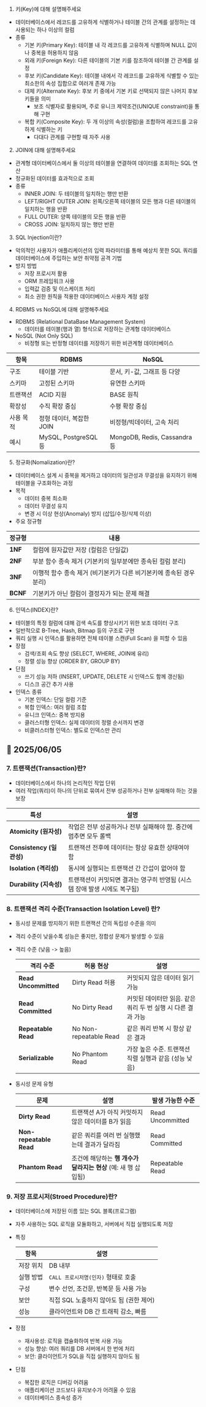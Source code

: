 1. 키(Key)에 대해 설명해주세요
- 데이터베이스에서 레코드를 고유하게 식별하거나 테이블 간의 관계를 설정하는 데 사용되는 하나 이상의 컬럼
- 종류
    - 기본 키(Primary Key): 테이블 내 각 레코드를 고유하게 식별하며 NULL 값이나 중복을 허용하지 않음
    - 외래 키(Foreign Key): 다른 테이블의 기본 키를 참조하여 
    테이블 간 관계를 설정
    - 후보 키(Candidate Key): 테이블 내에서 각 레코드를 고유하게 식별할 수 있는 최소한의 속성 집합으로 여러개 존재 가능
    - 대체 키(Alternate Key): 후보 키 중에서 기본 키로 선택되지 않은 나머지 후보 키들을 의미
        - 보조 식별자로 활용되며, 주로 유니크 제약조건(UNIQUE constraint)을 통해 구현
    - 복합 키(Composite Key): 두 개 이상의 속성(컬럼)을 조합하여 레코드를 고유하게 식별하는 키
        - 다대다 관계를 구현할 때 자주 사용

2. JOIN에 대해 설명해주세요
- 관계형 데이터베이스에서 둘 이상의 테이블을 연결하여 데이터를 조회하는 SQL 연산
- 정규화된 데이터를 효과적으로 조회
- 종류
    - INNER JOIN: 두 테이블의 일치하는 행만 반환
    - LEFT/RIGHT OUTER JOIN: 왼쪽/오른쪽 테이블의 모든 행과 다른 테이블의 일치하는 행을 반환
    - FULL OUTER: 양쪽 테이블의 모든 행을 반환
    - CROSS JOIN: 일치하지 않는 행만 반환

3. SQL Injection이란?
- 악의적인 사용자가 애플리케이션의 입력 파라미터를 통해 예상치 못한 SQL 쿼리를 데이터베이스에 주입하는 보안 취약점 공격 기법
- 방지 방법
    - 저장 프로시저 활용
    - ORM 프레임워크 사용
    - 입력값 검증 및 이스케이프 처리
    - 최소 권한 원칙을 적용한 데이터베이스 사용자 계정 설정

4. RDBMS vs NoSQL에 대해 설명해주세요
- RDBMS (Relational DataBase Management System)
    - 데이터를 테이블(행과 열) 형식으로 저장하는 관계형 데이터베이스
- NoSQL (Not Only SQL)
    - 비정형 또는 반정형 데이터를 저장하기 위한 비관계형 데이터베이스

| 항목    | RDBMS               | NoSQL                       |
| ----- | ------------------- | --------------------------- |
| 구조    | 테이블 기반              | 문서, 키-값, 그래프 등 다양           |
| 스키마   | 고정된 스키마             | 유연한 스키마                     |
| 트랜잭션  | ACID 지원             | BASE 원칙                     |
| 확장성   | 수직 확장 중심            | 수평 확장 중심                    |
| 사용 목적 | 정형 데이터, 복잡한 JOIN    | 비정형/빅데이터, 고속 처리             |
| 예시    | MySQL, PostgreSQL 등 | MongoDB, Redis, Cassandra 등 |

5. 정규화(Nomalization)란?
- 데이터베이스 설계 시 중복을 제거하고 데이터의 일관성과 무결성을 유지하기 위해 테이블을 구조화하는 과정
- 목적 
    - 데이터 중복 최소화
    - 데이터 무결성 유지
    - 변경 시 이상 현상(Anomaly) 방지 (삽입/수정/삭제 이상)
- 주요 정규형 

| 정규형      | 내용                                      |
| -------- | --------------------------------------- |
| **1NF**  | 컬럼에 원자값만 저장 (컬럼은 단일값)                   |
| **2NF**  | 부분 함수 종속 제거 (기본키의 일부분에만 종속된 컬럼 분리)      |
| **3NF**  | 이행적 함수 종속 제거 (비기본키가 다른 비기본키에 종속된 경우 분리) |
| **BCNF** | 기본키가 아닌 컬럼이 결정자가 되는 문제 해결               |

6. 인덱스(INDEX)란?
- 테이블의 특정 컬럼에 대해 검색 속도를 향상시키기 위한 보조 데이터 구조
- 일반적으로 B-Tree, Hash, Bitmap 등의 구조로 구현
- 쿼리 실행 시 인덱스를 활용하면 전체 테이블 스캔(Full Scan) 을 피할 수 있음
- 장점 
    - 검색/조회 속도 향상 (SELECT, WHERE, JOIN에 유리)
    - 정렬 성능 향상 (ORDER BY, GROUP BY)
- 단점
    - 쓰기 성능 저하 (INSERT, UPDATE, DELETE 시 인덱스도 함께 갱신됨)
    - 디스크 공간 추가 사용
- 인덱스 종류
    - 기본 인덱스: 단일 컬럼 기준
    - 복합 인덱스: 여러 컬럼 조합
    - 유니크 인덱스: 중복 방지용
    - 클러스터형 인덱스: 실제 데이터의 정렬 순서까지 변경
    - 비클러스터형 인덱스: 별도로 인덱스만 관리

## 📅 2025/06/05
### 7. 트랜잭션(Transaction)란?
- 데이터베이스에서 하나의 논리적인 작업 단위
- 여러 작업(쿼리)이 하나의 단위로 묶여서 전부 성공하거나 전부 실패해야 하는 것을 보장

| 특성                    | 설명                                         |
| --------------------- | ------------------------------------------ |
| **Atomicity (원자성)**   | 작업은 전부 성공하거나 전부 실패해야 함. 중간에 멈추면 모두 롤백      |
| **Consistency (일관성)** | 트랜잭션 전후에 데이터는 항상 유효한 상태여야 함                |
| **Isolation (격리성)**   | 동시에 실행되는 트랜잭션 간 간섭이 없어야 함                  |
| **Durability (지속성)**  | 트랜잭션이 커밋되면 결과는 영구히 반영됨 (시스템 장애 발생 시에도 복구됨) |

### 8. 트랜잭션 격리 수준(Transaction Isolation Level) 란?
- 동시성 문제를 방지하기 위한 트랜잭션 간의 독립성 수준을 의미
- 격리 수준이 낮을수록 성능은 좋지만, 정합성 문제가 발생할 수 있음
- 격리 수준 (낮음 -> 높음)

    | 격리 수준                | 허용 현상                  | 설명                                   |
    | -------------------- | ---------------------- | ------------------------------------ |
    | **Read Uncommitted** | Dirty Read 허용          | 커밋되지 않은 데이터 읽기 가능                    |
    | **Read Committed**   | No Dirty Read          | 커밋된 데이터만 읽음. 같은 쿼리 두 번 실행 시 다른 결과 가능 |
    | **Repeatable Read**  | No Non-repeatable Read | 같은 쿼리 반복 시 항상 같은 결과                  |
    | **Serializable**     | No Phantom Read        | 가장 높은 수준. 트랜잭션 직렬 실행과 같음 (성능 낮음)     |

- 동시성 문제 유형

    | 문제                      | 설명                                      | 발생 가능한 수준        |
    | ----------------------- | --------------------------------------- | ---------------- |
    | **Dirty Read**          | 트랜잭션 A가 아직 커밋하지 않은 데이터를 B가 읽음           | Read Uncommitted |
    | **Non-repeatable Read** | 같은 쿼리를 여러 번 실행했는데 결과가 달라짐               | Read Committed   |
    | **Phantom Read**        | 조건에 해당하는 **행 개수가 달라지는 현상** (예: 새 행 삽입됨) | Repeatable Read  |

### 9. 저장 프로시저(Stroed Procedure)란?
- 데이터베이스에 저장된 이름 있는 SQL 블록(프로그램)
- 자주 사용하는 SQL 로직을 모듈화하고, 서버에서 직접 실행되도록 저장
- 특징 

    | 항목    | 설명                        |
    | ----- | ------------------------- |
    | 저장 위치 | DB 내부                     |
    | 실행 방법 | `CALL 프로시저명(인자)` 형태로 호출   |
    | 구성    | 변수 선언, 조건문, 반복문 등 사용 가능   |
    | 보안    | 직접 SQL 노출하지 않아도 됨 (권한 제어) |
    | 성능    | 클라이언트와 DB 간 트래픽 감소, 빠름    |
- 장점 
    - 재사용성: 로직을 캡슐화하여 반복 사용 가능
    - 성능 향상: 여러 쿼리를 DB 서버에서 한 번에 처리
    - 보안: 클라이언트가 SQL을 직접 실행하지 않아도 됨
- 단점 
    - 복잡한 로직은 디버깅 어려움
    - 애플리케이션 코드보다 유지보수가 어려울 수 있음
    - 데이터베이스 종속성 증가